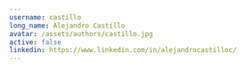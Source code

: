```yaml
---
username: castillo
long_name: Alejandro Castillo
avatar: /assets/authors/castillo.jpg
active: false
linkedin: https://www.linkedin.com/in/alejandrocastilloc/
---
```

